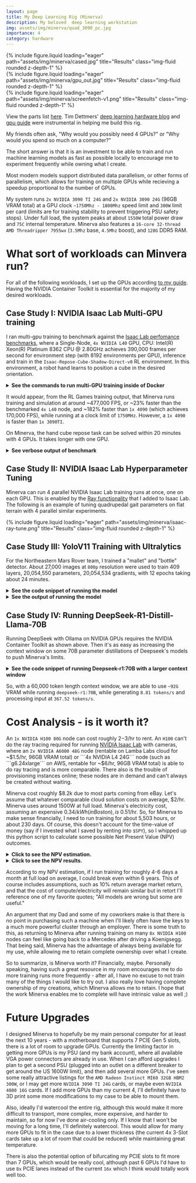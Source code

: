 ```yaml
---
layout: page
title: My Deep Learning Rig (Minerva)
description: My beloved  deep learning workstation
img: assets/img/minerva/quad_3090_pc.jpg
importance: 4
category: hardware
--- 
```


<div class="row">
    <div class="col-sm mt-3 mt-md-0">
        {% include figure.liquid loading="eager" path="assets/img/minerva/cased.jpg" title="Results" class="img-fluid rounded z-depth-1" %}
    </div>
    <div class="col-sm mt-3 mt-md-0">
        {% include figure.liquid loading="eager" path="assets/img/minerva/gpu_out.jpg" title="Results" class="img-fluid rounded z-depth-1" %}
    </div>
</div>

<div class="row">
    <div class="col-sm mt-3 mt-md-0">
        {% include figure.liquid loading="eager" path="assets/img/minerva/screenfetch-v1.png" title="Results" class="img-fluid rounded z-depth-1" %}
    </div>
</div>

View the parts list [here](https://docs.google.com/spreadsheets/d/1JUgSV6aVaqvW5jET3J5IoqAC02ErcvO4mrwiM4GXQ-0/edit?usp=sharing). Tim Dettmers' [deep learning hardware blog](https://timdettmers.com/2018/12/16/deep-learning-hardware-guide/) and [gpu guide](https://timdettmers.com/2023/01/30/which-gpu-for-deep-learning/) were instrumental in helping me build this rig.

My friends often ask, "Why would you possibly need 4 GPUs?" or "Why would you spend so much on a computer?"

The short answer is that it is an investment to be able to train and run machine learning models as fast as possible locally to encourage me to experiment frequently while owning what I create.

Most modern models support distributed data parallelism, or other forms of parallelism, which allows for training on multiple GPUs while recieving a speedup proportional to the number of GPUs.

My system runs ``2x NVIDIA 3090 TI 24G`` and ``2x NVIDIA 3090 24G`` (96GB VRAM total) at a GPU clock ```~1750Mhz - 1800Mhz``` speed limit and ```300W``` limit per card (limits are for training stability to prevent triggering PSU safety stops). 
Under full load, the system peaks at about ```1550W``` total power draw and ```75C``` internal temperature. Minerva also features a ```16-core 32-thread AMD Threadripper 7955wx``` (```3.5Mhz``` base, ```4.5Mhz``` boost), and ```128G```  DDR5 RAM.


# What sort of workloads can Minvera run?

For all of the following workloads, I set up the GPUs according [to my guide](https://github.com/garylvov/dev_env/blob/main/setup_scripts/nvidia/README.md). Having the NVIDIA Container Toolkit is 
essential for the majority of my desired workloads.

## Case Study I: NVIDIA Isaac Lab Multi-GPU training

I ran multi-gpu training to benchmark against the [Isaac Lab perfomance benchmarks](https://isaac-sim.github.io/IsaacLab/main/source/overview/reinforcement-learning/performance_benchmarks.html), where
a Single-Node, ```4x NVIDIA L40``` GPU, CPU: Intel(R) Xeon(R) Platinum 8362 CPU @ 2.80GHz achieves 390,000 frames per second for environment step (with 8192 environments per GPU), inference and train in the ```Isaac-Repose-Cube-Shadow-Direct-v0``` RL environment. 
In this environment, a robot hand learns to position a cube in the desired orientation.

<details class="highlight">
<summary class="code-dropdown-header" style="font-weight: 900 !important;"><b>See the commands to run multi-GPU training inside of Docker</b></summary>
<div class="language-python highlighter-rouge">
{% highlight bash %}
mkdir -p projects/ && cd projects && git clone https://github.com/isaac-sim/IsaacLab.git && cd IsaacLabs
echo \
"services:
  isaac-lab-base:
    shm_size: '2gb'" > docker/shm-config.yaml
./docker/container.py start --files shm-config.yaml
# [INFO] Using container profile: base
# [INFO] X11 Forwarding is configured as '0' in '.container.cfg'.
# 	To enable X11 forwarding, set 'X11_FORWARDING_ENABLED=1' in '.container.cfg'.
# [INFO] Building the docker image and starting the container 'isaac-lab-base' in the background...
#  ✔ isaac-lab-base            Built                                                                                                     0.0s 
#  ✔ Container isaac-lab-base  Started                                                                                                  11.7s 
python3 docker/container.py enter
# [INFO] Using container profile: base
# [INFO] X11 Forwarding is disabled from the settings in '.container.cfg'
# [INFO] X11 forwarding is disabled. No action taken.
# [INFO] Entering the existing 'isaac-lab-base' container in a bash session...

# Option A: Training (8192 environments per GPU)
OMP_NUM_THREADS=8 python -m torch.distributed.run --nnodes=1 --nproc_per_node=4 scripts/reinforcement_learning/rl_games/train.py --task=Isaac-Repose-Cube-Shadow-Direct-v0 --headless --distributed
# Example RL Games output collected
# fps step: 611460 fps step and policy inference: 588767 fps total: 472288 epoch: 174/5000 frames: 90701824
# fps step: 592850 fps step and policy inference: 571132 fps total: 464365 epoch: 175/5000 frames: 91226112
# fps step: 616768 fps step and policy inference: 594105 fps total: 479784 epoch: 176/5000 frames: 91750400
# fps step: 602694 fps step and policy inference: 581137 fps total: 477391 epoch: 177/5000 frames: 92274688

# Option B: Training Benchmark
python scripts/benchmarks/benchmark_rlgames.py --task=Isaac-Repose-Cube-Shadow-Direct-v0 --headless

{% endhighlight %}
</div>
</details>

It would appear, from the RL Games training output, that Minerva runs training and simulation at around ~477,000 FPS, or ~23% faster than the benchmarked ```4x L40``` node, and ~182% faster
than ```1x 4090``` (which achieves 170,000 FPS), while running at a clock limit of ```1750MHz```.  However, a ```1x 4090``` is faster than ```1x 3090TI```.

On Minerva, the hand cube repose task can be solved within 20 minutes with 4 GPUs. It takes longer with one GPU.

<details class="highlight">
<summary class="code-dropdown-header" style="font-weight: 900 !important;"><b>See verbose output of benchmark</b></summary>
<div class="language-python highlighter-rouge">
{% highlight bash %}
root@minerva:/workspace/isaaclab# python scripts/benchmarks/benchmark_rlgames.py --task=Isaac-Repose-Cube-Shadow-Direct-v0 --headless
[INFO][AppLauncher]: Loading experience file: /workspace/isaaclab/apps/isaaclab.python.headless.kit
Loading user config located at: '/isaac-sim/kit/data/Kit/Isaac-Sim/4.5/user.config.json'
[Info] [carb] Logging to file: /isaac-sim/kit/logs/Kit/Isaac-Sim/4.5/kit_20250224_025719.log
2025-02-24 02:57:19 [0ms] [Warning] [omni.kit.app.plugin] No crash reporter present, dumps uploading isn't available.
2025-02-24 02:57:20 [436ms] [Warning] [omni.usd_config.extension] Enable omni.materialx.libs extension to use MaterialX
Authorization required, but no authorization protocol specified
2025-02-24 02:57:20 [508ms] [Warning] [omni.platforminfo.plugin] failed to open the default display.  Can't verify X Server version.
Authorization required, but no authorization protocol specified
2025-02-24 02:57:20 [612ms] [Warning] [omni.datastore] OmniHub is inaccessible
2025-02-24 02:57:20 [760ms] [Warning] [omni.isaac.dynamic_control] omni.isaac.dynamic_control is deprecated as of Isaac Sim 4.5. No action is needed from end-users.
Authorization required, but no authorization protocol specified
Authorization required, but no authorization protocol specified

|---------------------------------------------------------------------------------------------|
| Driver Version: 560.35.03     | Graphics API: Vulkan
|=============================================================================================|
| GPU | Name                             | Active | LDA | GPU Memory | Vendor-ID | LUID       |
|     |                                  |        |     |            | Device-ID | UUID       |
|     |                                  |        |     |            | Bus-ID    |            |
|---------------------------------------------------------------------------------------------|
| 0   | NVIDIA GeForce RTX 3090 Ti       | Yes: 0 |     | 24810   MB | 10de      | 0          |
|     |                                  |        |     |            | 2203      | 2b26c591.. |
|     |                                  |        |     |            | 1         |            |
|---------------------------------------------------------------------------------------------|
| 1   | NVIDIA GeForce RTX 3090          | Yes: 1 |     | 24822   MB | 10de      | 0          |
|     |                                  |        |     |            | 2204      | 49e6f8d4.. |
|     |                                  |        |     |            | 21        |            |
|---------------------------------------------------------------------------------------------|
| 2   | NVIDIA GeForce RTX 3090          | Yes: 2 |     | 24822   MB | 10de      | 0          |
|     |                                  |        |     |            | 2204      | c9400bc1.. |
|     |                                  |        |     |            | c1        |            |
|---------------------------------------------------------------------------------------------|
| 3   | NVIDIA GeForce RTX 3090 Ti       | Yes: 3 |     | 24810   MB | 10de      | 0          |
|     |                                  |        |     |            | 2203      | 080243db.. |
|     |                                  |        |     |            | e1        |            |
|=============================================================================================|
| OS: 22.04.5 LTS (Jammy Jellyfish) ubuntu, Version: 22.04.5, Kernel: 6.8.0-52-generic
| Processor: AMD Ryzen Threadripper PRO 7955WX 16-Cores
| Cores: 16 | Logical Cores: 32
|---------------------------------------------------------------------------------------------|
| Total Memory (MB): 128295 | Free Memory: 101049
| Total Page/Swap (MB): 2047 | Free Page/Swap: 0
|---------------------------------------------------------------------------------------------|
2025-02-24 02:57:24 [4,832ms] [Warning] [gpu.foundation.plugin] IOMMU is enabled.
2025-02-24 02:57:24 [4,832ms] [Warning] [gpu.foundation.plugin] Detected IOMMU is enabled. Running CUDA peer-to-peer bandwidth and latency validation.
Unidirectional P2P=Enabled Bandwidth (P2P Writes) Matrix (GB/s)
   D\D     0      1      2      3 
     0 890.82  11.31  11.28  11.34 
     1  11.26 862.89  11.31  11.35 
     2  11.31  11.32 832.00  11.30 
     3  11.27  11.37  11.29 831.12 
P2P=Enabled Latency (P2P Writes) Matrix (us)
   GPU     0      1      2      3 
     0   1.68  10.72  11.05  10.55 
     1  12.86   1.66  10.75  14.99 
     2  16.30  16.39   1.66  19.46 
     3  13.61  14.69  17.88   1.67 

   CPU     0      1      2      3 
     0   1.71   5.17   5.04   4.91 
     1   5.06   1.56   4.97   4.42 
     2   4.96   4.61   1.48   4.52 
     3   4.95   4.56   4.56   1.42 
2025-02-24 02:57:25 [5,798ms] [Warning] [gpu.foundation.plugin] CUDA peer-to-peer observed bandwidth: 11.3 GB/s.
2025-02-24 02:57:25 [5,798ms] [Warning] [gpu.foundation.plugin] CUDA peer-to-peer observed latency: 19.5 us.
2025-02-24 02:57:25 [5,798ms] [Warning] [gpu.foundation.plugin] Please verify if observed bandwidth and latency are expected.
2025-02-24 02:57:26 [6,720ms] [INFO] [isaacsim.benchmark.services.base_isaac_benchmark] Generating formatted report = True
2025-02-24 02:57:26 [6,720ms] [INFO] [isaacsim.benchmark.services.base_isaac_benchmark] Using metrics backend = OmniPerfKPIFile
2025-02-24 02:57:26 [6,720ms] [INFO] [isaacsim.benchmark.services.base_isaac_benchmark] Local folder location = /tmp
2025-02-24 02:57:26 [6,720ms] [INFO] [isaacsim.benchmark.services.base_isaac_benchmark] Starting
2025-02-24 02:57:26 [6,720ms] [INFO] [isaacsim.benchmark.services.base_isaac_benchmark] Test mode = False
[INFO]: Parsing configuration from: isaaclab_tasks.direct.shadow_hand.shadow_hand_env_cfg:ShadowHandEnvCfg
[INFO]: Parsing configuration from: /workspace/isaaclab/source/isaaclab_tasks/isaaclab_tasks/direct/shadow_hand/agents/rl_games_ppo_cfg.yaml
[INFO] Logging experiment in directory: /workspace/isaaclab/logs/rl_games/shadow_hand
2025-02-24 02:57:26 [6,924ms] [Warning] [isaaclab.envs.direct_rl_env] Seed not set for the environment. The environment creation may not be deterministic.
[INFO]: Base environment:
	Environment device    : cuda:0
	Environment seed      : None
	Physics step-size     : 0.008333333333333333
	Rendering step-size   : 0.016666666666666666
	Environment step-size : 0.016666666666666666
[INFO]: Time taken for scene creation : 2.152462 seconds
[INFO]: Scene manager:  <class InteractiveScene>
	Number of environments: 8192
	Environment spacing   : 0.75
	Source prim name      : /World/envs/env_0
	Global prim paths     : []
	Replicate physics     : True
[INFO]: Starting the simulation. This may take a few seconds. Please wait...
2025-02-24 02:57:31 [11,745ms] [Warning] [isaaclab.assets.articulation.articulation] ImplicitActuatorCfg fingers has set both effort_limit_sim and effort_limit.Only effort_limit_sim will be used for ImplicitActuators.
2025-02-24 02:57:31 [11,745ms] [Warning] [isaaclab.assets.articulation.articulation] ImplicitActuatorCfg fingers has set both velocity_limit_sim and velocity_limit.Only velocity_limit_sim will be used for ImplicitActuators.
[INFO]: Time taken for simulation start : 6.141075 seconds
[INFO]: Completed setting up the environment...
self.seed = 42
Setting seed: 42
2025-02-24 02:57:34 [15,364ms] [INFO] [isaacsim.benchmark.services.base_isaac_benchmark] Starting phase: sim_runtime
Started to train
Exact experiment name requested from command line: 2025-02-24_02-57-26
seq_length: 4
current training device: cuda:0
/workspace/isaaclab/_isaac_sim/kit/python/lib/python3.10/site-packages/rl_games/common/a2c_common.py:254: FutureWarning: `torch.cuda.amp.GradScaler(args...)` is deprecated. Please use `torch.amp.GradScaler('cuda', args...)` instead.
  self.scaler = torch.cuda.amp.GradScaler(enabled=self.mixed_precision)
build mlp: 157
RunningMeanStd:  (1,)
RunningMeanStd:  (157,)
/workspace/isaaclab/_isaac_sim/kit/python/lib/python3.10/site-packages/rl_games/algos_torch/a2c_continuous.py:106: FutureWarning: `torch.cuda.amp.autocast(args...)` is deprecated. Please use `torch.amp.autocast('cuda', args...)` instead.
  with torch.cuda.amp.autocast(enabled=self.mixed_precision):
fps step: 58550 fps step and policy inference: 56747 fps total: 52351 epoch: 1/10 frames: 0
fps step: 184865 fps step and policy inference: 178640 fps total: 152956 epoch: 2/10 frames: 131072
fps step: 187879 fps step and policy inference: 181181 fps total: 154814 epoch: 3/10 frames: 262144
fps step: 190668 fps step and policy inference: 183906 fps total: 156801 epoch: 4/10 frames: 393216
fps step: 194337 fps step and policy inference: 187281 fps total: 159257 epoch: 5/10 frames: 524288
fps step: 197345 fps step and policy inference: 190092 fps total: 161290 epoch: 6/10 frames: 655360
fps step: 199005 fps step and policy inference: 191577 fps total: 162346 epoch: 7/10 frames: 786432
fps step: 197395 fps step and policy inference: 190023 fps total: 161233 epoch: 8/10 frames: 917504
fps step: 188600 fps step and policy inference: 181344 fps total: 154939 epoch: 9/10 frames: 1048576
fps step: 190855 fps step and policy inference: 183552 fps total: 156531 epoch: 10/10 frames: 1179648
=> saving checkpoint '/workspace/isaaclab/logs/rl_games/shadow_hand/2025-02-24_02-57-26/nn/last_shadow_hand_ep_10_rew__-19.991896_.pth'
MAX EPOCHS NUM!
2025-02-24 02:57:48 [29,315ms] [Warning] [isaacsim.benchmark.services.recorders] Detected multiple GPU types: ['NVIDIA GeForce RTX 3090 Ti', 'NVIDIA GeForce RTX 3090 Ti', 'NVIDIA GeForce RTX 3090', 'NVIDIA GeForce RTX 3090'].
2025-02-24 02:57:48 [29,315ms] [Warning] [isaacsim.benchmark.services.recorders] Only recording GPU 0 type: NVIDIA GeForce RTX 3090 Ti
/isaac-sim/exts/isaacsim.benchmark.services/isaacsim/benchmark/services/datarecorders/frametime.py:98: DeprecationWarning: The 'warn' method is deprecated, use 'warning' instead
  logger.warn(f"Unable to calculate frametime stats: {e}")
2025-02-24 02:57:48 [29,375ms] [WARNING] [isaacsim.benchmark.services.datarecorders.frametime] Unable to calculate frametime stats: mean requires at least one data point
2025-02-24 02:57:48 [29,376ms] [WARNING] [isaacsim.benchmark.services.datarecorders.frametime] Unable to calculate frametime stats: mean requires at least one data point
2025-02-24 02:57:48 [29,382ms] [INFO] [isaacsim.benchmark.services.base_isaac_benchmark] Created new phase 'startup' and stored SingleMeasurement(name='App Launch Time', value=5973.722584, unit='ms', type='single')
2025-02-24 02:57:48 [29,382ms] [INFO] [isaacsim.benchmark.services.base_isaac_benchmark] Stored SingleMeasurement(name='Python Imports Time', value=179.755971, unit='ms', type='single') for phase 'startup'
2025-02-24 02:57:48 [29,382ms] [INFO] [isaacsim.benchmark.services.base_isaac_benchmark] Stored SingleMeasurement(name='Task Creation and Start Time', value=8385.666631, unit='ms', type='single') for phase 'startup'
2025-02-24 02:57:48 [29,382ms] [INFO] [isaacsim.benchmark.services.base_isaac_benchmark] Stored SingleMeasurement(name='Scene Creation Time', value=2152.4621120006486, unit='ms', type='single') for phase 'startup'
2025-02-24 02:57:48 [29,382ms] [INFO] [isaacsim.benchmark.services.base_isaac_benchmark] Stored SingleMeasurement(name='Simulation Start Time', value=6141.0754440003075, unit='ms', type='single') for phase 'startup'
2025-02-24 02:57:48 [29,382ms] [INFO] [isaacsim.benchmark.services.base_isaac_benchmark] Stored SingleMeasurement(name='Total Start Time (Launch to Train)', value=15321.311632, unit='ms', type='single') for phase 'startup'
2025-02-24 02:57:48 [29,382ms] [INFO] [isaacsim.benchmark.services.base_isaac_benchmark] Created new phase 'runtime' and stored DictMeasurement(name='Step Frametimes', value={'Environment only step time': [2.238626480102539, 0.7090144157409668, 0.6976408958435059, 0.6874349117279053, 0.6744587421417236, 0.6641781330108643, 0.6586358547210693, 0.6640071868896484, 0.694974422454834], 'Environment + Inference step time': [2.3097691535949707, 0.7337219715118408, 0.7234294414520264, 0.7127134799957275, 0.6998662948608398, 0.6895182132720947, 0.6841747760772705, 0.6897702217102051, 0.7227792739868164], 'Environment + Inference + Policy update time': [0.19395899772644043, 0.12320470809936523, 0.12321305274963379, 0.12320137023925781, 0.12315535545349121, 0.12313103675842285, 0.12318849563598633, 0.12316560745239258, 0.12317991256713867], 'Environment only FPS': [58550.1875, 184865.078125, 187878.890625, 190668.234375, 194336.578125, 197344.640625, 199005.265625, 197395.453125, 188599.75], 'Environment + Inference FPS': [56746.796875, 178639.875, 181181.453125, 183905.59375, 187281.484375, 190092.15625, 191576.78125, 190022.703125, 181344.4375], 'Environment + Inference + Policy update FPS': [52350.7265625, 152955.90625, 154813.828125, 156800.65625, 159257.0, 161289.75, 162345.75, 161232.84375, 154938.875]}, type='dict')
2025-02-24 02:57:48 [29,382ms] [INFO] [isaacsim.benchmark.services.base_isaac_benchmark] Stored SingleMeasurement(name='Min Environment only step time', value=0.6586358547210693, unit='ms', type='single') for phase 'runtime'
2025-02-24 02:57:48 [29,382ms] [INFO] [isaacsim.benchmark.services.base_isaac_benchmark] Stored SingleMeasurement(name='Max Environment only step time', value=2.238626480102539, unit='ms', type='single') for phase 'runtime'
2025-02-24 02:57:48 [29,382ms] [INFO] [isaacsim.benchmark.services.base_isaac_benchmark] Stored SingleMeasurement(name='Mean Environment only step time', value=0.8543301158481174, unit='ms', type='single') for phase 'runtime'
2025-02-24 02:57:48 [29,382ms] [INFO] [isaacsim.benchmark.services.base_isaac_benchmark] Stored SingleMeasurement(name='Min Environment + Inference step time', value=0.6841747760772705, unit='ms', type='single') for phase 'runtime'
2025-02-24 02:57:48 [29,382ms] [INFO] [isaacsim.benchmark.services.base_isaac_benchmark] Stored SingleMeasurement(name='Max Environment + Inference step time', value=2.3097691535949707, unit='ms', type='single') for phase 'runtime'
2025-02-24 02:57:48 [29,382ms] [INFO] [isaacsim.benchmark.services.base_isaac_benchmark] Stored SingleMeasurement(name='Mean Environment + Inference step time', value=0.8850825362735324, unit='ms', type='single') for phase 'runtime'
2025-02-24 02:57:48 [29,382ms] [INFO] [isaacsim.benchmark.services.base_isaac_benchmark] Stored SingleMeasurement(name='Min Environment + Inference + Policy update time', value=0.12313103675842285, unit='ms', type='single') for phase 'runtime'
2025-02-24 02:57:48 [29,382ms] [INFO] [isaacsim.benchmark.services.base_isaac_benchmark] Stored SingleMeasurement(name='Max Environment + Inference + Policy update time', value=0.19395899772644043, unit='ms', type='single') for phase 'runtime'
2025-02-24 02:57:48 [29,382ms] [INFO] [isaacsim.benchmark.services.base_isaac_benchmark] Stored SingleMeasurement(name='Mean Environment + Inference + Policy update time', value=0.13104428185356987, unit='ms', type='single') for phase 'runtime'
2025-02-24 02:57:48 [29,382ms] [INFO] [isaacsim.benchmark.services.base_isaac_benchmark] Stored SingleMeasurement(name='Min Environment only FPS', value=58550.1875, unit='ms', type='single') for phase 'runtime'
2025-02-24 02:57:48 [29,382ms] [INFO] [isaacsim.benchmark.services.base_isaac_benchmark] Stored SingleMeasurement(name='Max Environment only FPS', value=199005.265625, unit='ms', type='single') for phase 'runtime'
2025-02-24 02:57:48 [29,382ms] [INFO] [isaacsim.benchmark.services.base_isaac_benchmark] Stored SingleMeasurement(name='Mean Environment only FPS', value=177627.11979166666, unit='ms', type='single') for phase 'runtime'
2025-02-24 02:57:48 [29,382ms] [INFO] [isaacsim.benchmark.services.base_isaac_benchmark] Stored SingleMeasurement(name='Min Environment + Inference FPS', value=56746.796875, unit='ms', type='single') for phase 'runtime'
2025-02-24 02:57:48 [29,382ms] [INFO] [isaacsim.benchmark.services.base_isaac_benchmark] Stored SingleMeasurement(name='Max Environment + Inference FPS', value=191576.78125, unit='ms', type='single') for phase 'runtime'
2025-02-24 02:57:48 [29,382ms] [INFO] [isaacsim.benchmark.services.base_isaac_benchmark] Stored SingleMeasurement(name='Mean Environment + Inference FPS', value=171199.03125, unit='ms', type='single') for phase 'runtime'
2025-02-24 02:57:48 [29,382ms] [INFO] [isaacsim.benchmark.services.base_isaac_benchmark] Stored SingleMeasurement(name='Min Environment + Inference + Policy update FPS', value=52350.7265625, unit='ms', type='single') for phase 'runtime'
2025-02-24 02:57:48 [29,382ms] [INFO] [isaacsim.benchmark.services.base_isaac_benchmark] Stored SingleMeasurement(name='Max Environment + Inference + Policy update FPS', value=162345.75, unit='ms', type='single') for phase 'runtime'
2025-02-24 02:57:48 [29,382ms] [INFO] [isaacsim.benchmark.services.base_isaac_benchmark] Stored SingleMeasurement(name='Mean Environment + Inference + Policy update FPS', value=146220.59288194444, unit='ms', type='single') for phase 'runtime'
2025-02-24 02:57:48 [29,382ms] [INFO] [isaacsim.benchmark.services.base_isaac_benchmark] Created new phase 'train' and stored ListMeasurement(name='Rewards', length=8)
2025-02-24 02:57:48 [29,383ms] [INFO] [isaacsim.benchmark.services.base_isaac_benchmark] Stored SingleMeasurement(name='Max Rewards', value=-6.726855278015137, unit='float', type='single') for phase 'train'
2025-02-24 02:57:48 [29,383ms] [INFO] [isaacsim.benchmark.services.base_isaac_benchmark] Stored ListMeasurement(name='Episode Lengths', length=8) for phase 'train'
2025-02-24 02:57:48 [29,383ms] [INFO] [isaacsim.benchmark.services.base_isaac_benchmark] Stored SingleMeasurement(name='Max Episode Lengths', value=104.1601333618164, unit='float', type='single') for phase 'train'
2025-02-24 02:57:48 [29,383ms] [INFO] [isaacsim.benchmark.services.base_isaac_benchmark] Stopping
2025-02-24 02:57:48 [29,383ms] [INFO] [isaacsim.benchmark.services.base_isaac_benchmark] Writing metrics data.
2025-02-24 02:57:48 [29,383ms] [INFO] [isaacsim.benchmark.services.base_isaac_benchmark] Metrics type = OmniPerfKPIFile
2025-02-24 02:57:48 [29,383ms] [INFO] [isaacsim.benchmark.services.metrics.backend] 
sim_runtime Metrics:
workflow_name: benchmark_rlgames_train
task: Isaac-Repose-Cube-Shadow-Direct-v0
max_iterations: 10
phase: sim_runtime
System Memory RSS: 6.484 GB
System Memory VMS: 96.113 GB
System Memory USS: 6.466 GB
GPU Memory Tracked: 0.0 GB
GPU Memory Dedicated: 0 GB
System CPU iowait: 0.0 %
System CPU system: 2.0 %
System CPU user: 9.0 %
System CPU idle: 89.0 %
num_cpus: 32 
gpu_device_name: NVIDIA GeForce RTX 3090 Ti 
Mean App_Update Frametime: 0 ms
Stdev App_Update Frametime: 0 ms
Min App_Update Frametime: 0 ms
Max App_Update Frametime: 0 ms
Mean Physics Frametime: 18.81 ms
Stdev Physics Frametime: 0.78 ms
Min Physics Frametime: 17.52 ms
Max Physics Frametime: 20.44 ms
Mean GPU Frametime: 0 ms
Stdev GPU Frametime: 0 ms
Min GPU Frametime: 0 ms
Max GPU Frametime: 0 ms
Real Time Factor: 0.0 
Runtime: 10932.26 ms
2025-02-24 02:57:48 [29,383ms] [INFO] [isaacsim.benchmark.services.metrics.backend] 
startup Metrics:
workflow_name: benchmark_rlgames_train
task: Isaac-Repose-Cube-Shadow-Direct-v0
max_iterations: 10
phase: startup
App Launch Time: 5973.722584 ms
Python Imports Time: 179.755971 ms
Task Creation and Start Time: 8385.666631 ms
Scene Creation Time: 2152.4621120006486 ms
Simulation Start Time: 6141.0754440003075 ms
Total Start Time (Launch to Train): 15321.311632 ms
2025-02-24 02:57:48 [29,383ms] [INFO] [isaacsim.benchmark.services.metrics.backend] 
runtime Metrics:
workflow_name: benchmark_rlgames_train
task: Isaac-Repose-Cube-Shadow-Direct-v0
max_iterations: 10
phase: runtime
Min Environment only step time: 0.6586358547210693 ms
Max Environment only step time: 2.238626480102539 ms
Mean Environment only step time: 0.8543301158481174 ms
Min Environment + Inference step time: 0.6841747760772705 ms
Max Environment + Inference step time: 2.3097691535949707 ms
Mean Environment + Inference step time: 0.8850825362735324 ms
Min Environment + Inference + Policy update time: 0.12313103675842285 ms
Max Environment + Inference + Policy update time: 0.19395899772644043 ms
Mean Environment + Inference + Policy update time: 0.13104428185356987 ms
Min Environment only FPS: 58550.1875 ms
Max Environment only FPS: 199005.265625 ms
Mean Environment only FPS: 177627.11979166666 ms
Min Environment + Inference FPS: 56746.796875 ms
Max Environment + Inference FPS: 191576.78125 ms
Mean Environment + Inference FPS: 171199.03125 ms
Min Environment + Inference + Policy update FPS: 52350.7265625 ms
Max Environment + Inference + Policy update FPS: 162345.75 ms
Mean Environment + Inference + Policy update FPS: 146220.59288194444 ms
2025-02-24 02:57:48 [29,383ms] [INFO] [isaacsim.benchmark.services.metrics.backend] 
train Metrics:
workflow_name: benchmark_rlgames_train
task: Isaac-Repose-Cube-Shadow-Direct-v0
max_iterations: 10
phase: train
Max Rewards: -6.726855278015137 float
Max Episode Lengths: 104.1601333618164 float
2025-02-24 02:57:48 [29,383ms] [INFO] [isaacsim.benchmark.services.metrics.backend] Writing metrics to /tmp/kpis_benchmark_rlgames_train.json
|----------------------------------------------------|
|                   Summary Report                   |
|----------------------------------------------------|
| workflow_name: benchmark_rlgames_train             |
| task: Isaac-Repose-Cube-Shadow-Direct-v0           |
| max_iterations: 10                                 |
| num_cpus: 32                                       |
| gpu_device_name: NVIDIA GeForce RTX 3090 Ti        |
|----------------------------------------------------|
| Phase: sim_runtime                                 |
| System Memory RSS: 6.484 GB                        |
| System Memory VMS: 96.113 GB                       |
| System Memory USS: 6.466 GB                        |
| GPU Memory Tracked: 0.0 GB                         |
| Real Time Factor: 0.0                              |
| Runtime: 10932.26 ms                               |
| Frametimes (ms):    mean |  stdev |   min |   max  |
| App_Update          0.00 |   0.00 |  0.00 |  0.00  |
| Physics            18.81 |   0.78 | 17.52 | 20.44  |
| GPU                 0.00 |   0.00 |  0.00 |  0.00  |
|----------------------------------------------------|
| Phase: startup                                     |
| App Launch Time: 5973.722584 ms                    |
| Python Imports Time: 179.755971 ms                 |
| Task Creation and Start Time: 8385.666631 ms       |
| Scene Creation Time: 2152.4621120006486 ms         |
| Simulation Start Time: 6141.0754440003075 ms       |
| Total Start Time (Launch to Train): 15321.311632 ms |
|----------------------------------------------------|
| Phase: runtime                                     |
| Min Environment only step time: 0.6586358547210693 ms |
| Max Environment only step time: 2.238626480102539 ms |
| Mean Environment only step time: 0.8543301158481174 ms |
| Min Environment + Inference step time: 0.6841747760772705 ms |
| Max Environment + Inference step time: 2.3097691535949707 ms |
| Mean Environment + Inference step time: 0.8850825362735324 ms |
| Min Environment + Inference + Policy update time: 0.12313103675842285 ms |
| Max Environment + Inference + Policy update time: 0.19395899772644043 ms |
| Mean Environment + Inference + Policy update time: 0.13104428185356987 ms |
| Min Environment only FPS: 58550.1875 ms            |
| Max Environment only FPS: 199005.265625 ms         |
| Mean Environment only FPS: 177627.11979166666 ms   |
| Min Environment + Inference FPS: 56746.796875 ms   |
| Max Environment + Inference FPS: 191576.78125 ms   |
| Mean Environment + Inference FPS: 171199.03125 ms  |
| Min Environment + Inference + Policy update FPS: 52350.7265625 ms |
| Max Environment + Inference + Policy update FPS: 162345.75 ms |
| Mean Environment + Inference + Policy update FPS: 146220.59288194444 ms |
|----------------------------------------------------|
| Phase: train                                       |
| Max Rewards: -6.726855278015137 float              |
| Max Episode Lengths: 104.1601333618164 float       |
|----------------------------------------------------|
root@minerva:/workspace/isaaclab# 
{% endhighlight %}

<div class="highlight">
</div>
</div>
</details>






## Case Study II: NVIDIA Isaac Lab Hyperparameter Tuning

Minerva can run 4 parallel NVIDIA Isaac Lab training runs at once, one on each GPU. This is enabled by the [Ray functionality](https://isaac-sim.github.io/IsaacLab/main/source/features/ray.html) that I added to Isaac Lab.
The following is an example of tuning quadrupedal gait parameters on flat terrain with 4 parallel similar experiments.

<div class="row">
    <div class="col-sm mt-3 mt-md-0">
        {% include figure.liquid loading="eager" path="assets/img/minerva/isaac-ray-tune.png" title="Results" class="img-fluid rounded z-depth-1" %}
    </div>
</div>


## Case Study III: YoloV11 Training with Ultralytics

For the Northeastern Mars Rover team, I trained a "mallet" and "bottle" detector. About 27,000 images at ```800p``` resolution were used to train 409 layers, 20,054,550 parameters, 20,054,534 gradients, with 12 epochs taking about 24 minutes.

<details class="highlight">
<summary class="code-dropdown-header" style="font-weight: 900 !important;"><b>See the code snippet of running the model</b></summary>
<div class="language-python highlighter-rouge">
{% highlight python %}
from ultralytics import YOLO
from pathlib import Path

model = YOLO("yolo11m.pt") 
data_yaml = str(Path(__file__).parent / "dataset/data.yaml")  

model.train(data=data_yaml, 
            epochs=100, 
            imgsz=800, 
            batch=100,
            cache="disk",
            freeze=0, 
            copy_paste=.8,
            hsv_v=.3,
            erasing=.9,
            crop_fraction=.8,
            translate=.9,
            mixup=.4,
            perspective=0.00005,
            patience=20, 
            plots = True, 
            save=True, 
	        workers = 8, 
	        device="0,1,2,3",)

{% endhighlight %}
</div>
</details>

<details class="highlight">
<summary class="code-dropdown-header" style="font-weight: 900 !important;"><b>See the output of running the model</b></summary>
<div class="language-python highlighter-rouge">
{% highlight bash %}
python3 train.py # In conda environment
New https://pypi.org/project/ultralytics/8.3.78 available 😃 Update with 'pip install -U ultralytics'
Ultralytics 8.3.75 🚀 Python-3.11.11 torch-2.2.2+cu121 CUDA:0 (NVIDIA GeForce RTX 3090 Ti, 24142MiB)
                                                       CUDA:1 (NVIDIA GeForce RTX 3090 Ti, 24139MiB)
                                                       CUDA:2 (NVIDIA GeForce RTX 3090, 24154MiB)
                                                       CUDA:3 (NVIDIA GeForce RTX 3090, 24154MiB)
engine/trainer: task=detect, mode=train, model=yolo11m.pt, data=/home/garylvov/projects/urc_mallet_model_2025/dataset/data.yaml, epochs=100, time=None, patience=20, batch=100, imgsz=800, save=True, save_period=-1, cache=disk, device=0,1,2,3, workers=8, project=None, name=train37, exist_ok=False, pretrained=True, optimizer=auto, verbose=True, seed=0, deterministic=True, single_cls=False, rect=False, cos_lr=False, close_mosaic=10, resume=False, amp=True, fraction=1.0, profile=False, freeze=0, multi_scale=False, overlap_mask=True, mask_ratio=4, dropout=0.0, val=True, split=val, save_json=False, save_hybrid=False, conf=None, iou=0.7, max_det=300, half=False, dnn=False, plots=True, source=None, vid_stride=1, stream_buffer=False, visualize=False, augment=False, agnostic_nms=False, classes=None, retina_masks=False, embed=None, show=False, save_frames=False, save_txt=False, save_conf=False, save_crop=False, show_labels=True, show_conf=True, show_boxes=True, line_width=None, format=torchscript, keras=False, optimize=False, int8=False, dynamic=False, simplify=True, opset=None, workspace=None, nms=False, lr0=0.01, lrf=0.01, momentum=0.937, weight_decay=0.0005, warmup_epochs=3.0, warmup_momentum=0.8, warmup_bias_lr=0.1, box=7.5, cls=0.5, dfl=1.5, pose=12.0, kobj=1.0, nbs=64, hsv_h=0.015, hsv_s=0.7, hsv_v=0.3, degrees=0.0, translate=0.9, scale=0.5, shear=0.0, perspective=5e-05, flipud=0.0, fliplr=0.5, bgr=0.0, mosaic=1.0, mixup=0.4, copy_paste=0.8, copy_paste_mode=flip, auto_augment=randaugment, erasing=0.9, crop_fraction=0.8, cfg=None, tracker=botsort.yaml, save_dir=runs/detect/train37
Overriding model.yaml nc=80 with nc=2

                   from  n    params  module                                       arguments                     
  0                  -1  1      1856  ultralytics.nn.modules.conv.Conv             [3, 64, 3, 2]                 
  1                  -1  1     73984  ultralytics.nn.modules.conv.Conv             [64, 128, 3, 2]               
  2                  -1  1    111872  ultralytics.nn.modules.block.C3k2            [128, 256, 1, True, 0.25]     
  3                  -1  1    590336  ultralytics.nn.modules.conv.Conv             [256, 256, 3, 2]              
  4                  -1  1    444928  ultralytics.nn.modules.block.C3k2            [256, 512, 1, True, 0.25]     
  5                  -1  1   2360320  ultralytics.nn.modules.conv.Conv             [512, 512, 3, 2]              
  6                  -1  1   1380352  ultralytics.nn.modules.block.C3k2            [512, 512, 1, True]           
  7                  -1  1   2360320  ultralytics.nn.modules.conv.Conv             [512, 512, 3, 2]              
  8                  -1  1   1380352  ultralytics.nn.modules.block.C3k2            [512, 512, 1, True]           
  9                  -1  1    656896  ultralytics.nn.modules.block.SPPF            [512, 512, 5]                 
 10                  -1  1    990976  ultralytics.nn.modules.block.C2PSA           [512, 512, 1]                 
 11                  -1  1         0  torch.nn.modules.upsampling.Upsample         [None, 2, 'nearest']          
 12             [-1, 6]  1         0  ultralytics.nn.modules.conv.Concat           [1]                           
 13                  -1  1   1642496  ultralytics.nn.modules.block.C3k2            [1024, 512, 1, True]          
 14                  -1  1         0  torch.nn.modules.upsampling.Upsample         [None, 2, 'nearest']          
 15             [-1, 4]  1         0  ultralytics.nn.modules.conv.Concat           [1]                           
 16                  -1  1    542720  ultralytics.nn.modules.block.C3k2            [1024, 256, 1, True]          
 17                  -1  1    590336  ultralytics.nn.modules.conv.Conv             [256, 256, 3, 2]              
 18            [-1, 13]  1         0  ultralytics.nn.modules.conv.Concat           [1]                           
 19                  -1  1   1511424  ultralytics.nn.modules.block.C3k2            [768, 512, 1, True]           
 20                  -1  1   2360320  ultralytics.nn.modules.conv.Conv             [512, 512, 3, 2]              
 21            [-1, 10]  1         0  ultralytics.nn.modules.conv.Concat           [1]                           
 22                  -1  1   1642496  ultralytics.nn.modules.block.C3k2            [1024, 512, 1, True]          
 23        [16, 19, 22]  1   1412566  ultralytics.nn.modules.head.Detect           [2, [256, 512, 512]]          
YOLO11m summary: 409 layers, 20,054,550 parameters, 20,054,534 gradients, 68.2 GFLOPs

Transferred 643/649 items from pretrained weights
DDP: debug command /home/garylvov/.conda/envs/rover/bin/python3 -m torch.distributed.run --nproc_per_node 4 --master_port 52275 /home/garylvov/.config/Ultralytics/DDP/_temp_ugpib82l137958647273360.py
Ultralytics 8.3.75 🚀 Python-3.11.11 torch-2.2.2+cu121 CUDA:0 (NVIDIA GeForce RTX 3090 Ti, 24142MiB)
                                                       CUDA:1 (NVIDIA GeForce RTX 3090 Ti, 24139MiB)
                                                       CUDA:2 (NVIDIA GeForce RTX 3090, 24154MiB)
                                                       CUDA:3 (NVIDIA GeForce RTX 3090, 24154MiB)
Overriding model.yaml nc=80 with nc=2
Transferred 643/649 items from pretrained weights
Freezing layer 'model.23.dfl.conv.weight'
AMP: running Automatic Mixed Precision (AMP) checks...
AMP: checks passed ✅
train: Scanning /home/garylvov/projects/urc_mallet_model_2025/dataset/train/labels.cache... 27339 images, 6966 backgrounds, 0 corrupt: 100%|██████████| 27339/27339 [00:
train: WARNING ⚠️ /home/garylvov/projects/urc_mallet_model_2025/dataset/train/images/000000278737.jpg: 1 duplicate labels removed
train: WARNING ⚠️ /home/garylvov/projects/urc_mallet_model_2025/dataset/train/images/000000301977.jpg: 1 duplicate labels removed
train: Caching images (41.2GB Disk): 100%|██████████| 27339/27339 [00:00<00:00, 112448.68it/s]
val: Scanning /home/garylvov/projects/urc_mallet_model_2025/dataset/valid/labels.cache... 575 images, 6 backgrounds, 0 corrupt: 100%|██████████| 575/575 [00:00<?, ?it/s
val: Caching images (0.7GB Disk): 100%|██████████| 575/575 [00:00<00:00, 86981.09it/s]
Plotting labels to runs/detect/train37/labels.jpg... 
optimizer: 'optimizer=auto' found, ignoring 'lr0=0.01' and 'momentum=0.937' and determining best 'optimizer', 'lr0' and 'momentum' automatically... 
optimizer: SGD(lr=0.01, momentum=0.9) with parameter groups 106 weight(decay=0.0), 113 weight(decay=0.00078125), 112 bias(decay=0.0)
Image sizes 800 train, 800 val
Using 32 dataloader workers
Logging results to runs/detect/train37
Starting training for 100 epochs...

      Epoch    GPU_mem   box_loss   cls_loss   dfl_loss  Instances       Size
      1/100      22.3G       1.51      1.979      1.248          5        800: 100%|██████████| 274/274 [01:59<00:00,  2.30it/s]
                 Class     Images  Instances      Box(P          R      mAP50  mAP50-95): 100%|██████████| 12/12 [00:02<00:00,  4.08it/s]
                   all        575       1042      0.796      0.735      0.789      0.498

      Epoch    GPU_mem   box_loss   cls_loss   dfl_loss  Instances       Size
      2/100      22.4G      1.578      1.431      1.251         13        800: 100%|██████████| 274/274 [01:59<00:00,  2.30it/s]
                 Class     Images  Instances      Box(P          R      mAP50  mAP50-95): 100%|██████████| 12/12 [00:02<00:00,  4.31it/s]
                   all        575       1042      0.742      0.669       0.72      0.409

      Epoch    GPU_mem   box_loss   cls_loss   dfl_loss  Instances       Size
      3/100      22.4G      1.813        1.8      1.395         15        800: 100%|██████████| 274/274 [01:58<00:00,  2.31it/s]
                 Class     Images  Instances      Box(P          R      mAP50  mAP50-95): 100%|██████████| 12/12 [00:02<00:00,  4.30it/s]
                   all        575       1042      0.457      0.406      0.408      0.198

      Epoch    GPU_mem   box_loss   cls_loss   dfl_loss  Instances       Size
      4/100      22.4G      1.959      2.035      1.536          9        800: 100%|██████████| 274/274 [01:59<00:00,  2.29it/s]
                 Class     Images  Instances      Box(P          R      mAP50  mAP50-95): 100%|██████████| 12/12 [00:02<00:00,  4.30it/s]
                   all        575       1042      0.714      0.517      0.554      0.321

      Epoch    GPU_mem   box_loss   cls_loss   dfl_loss  Instances       Size
      5/100      22.5G      1.852      1.842      1.483         11        800: 100%|██████████| 274/274 [02:03<00:00,  2.21it/s]
                 Class     Images  Instances      Box(P          R      mAP50  mAP50-95): 100%|██████████| 12/12 [00:02<00:00,  4.28it/s]
                   all        575       1042      0.725      0.584      0.628      0.336

      Epoch    GPU_mem   box_loss   cls_loss   dfl_loss  Instances       Size
      6/100      22.4G       1.78      1.717      1.441         21        800: 100%|██████████| 274/274 [02:01<00:00,  2.25it/s]
                 Class     Images  Instances      Box(P          R      mAP50  mAP50-95): 100%|██████████| 12/12 [00:02<00:00,  4.24it/s]
                   all        575       1042      0.737      0.621      0.647      0.386

      Epoch    GPU_mem   box_loss   cls_loss   dfl_loss  Instances       Size
      7/100      24.1G      1.732       1.63      1.409         17        800: 100%|██████████| 274/274 [02:04<00:00,  2.20it/s]
                 Class     Images  Instances      Box(P          R      mAP50  mAP50-95): 100%|██████████| 12/12 [00:02<00:00,  4.28it/s]
                   all        575       1042      0.814      0.685       0.72      0.431

      Epoch    GPU_mem   box_loss   cls_loss   dfl_loss  Instances       Size
      8/100      22.4G      1.693       1.61      1.391         49        800: 100%|██████████| 274/274 [02:03<00:00,  2.22it/s]
                 Class     Images  Instances      Box(P          R      mAP50  mAP50-95): 100%|██████████| 12/12 [00:02<00:00,  4.31it/s]
                   all        575       1042      0.835       0.68       0.73      0.457

      Epoch    GPU_mem   box_loss   cls_loss   dfl_loss  Instances       Size
      9/100      22.4G      1.661      1.505      1.365         13        800: 100%|██████████| 274/274 [02:03<00:00,  2.22it/s]
                 Class     Images  Instances      Box(P          R      mAP50  mAP50-95): 100%|██████████| 12/12 [00:02<00:00,  4.34it/s]
                   all        575       1042      0.808      0.722      0.747      0.459

      Epoch    GPU_mem   box_loss   cls_loss   dfl_loss  Instances       Size
     10/100      22.4G      1.636      1.535      1.359         12        800: 100%|██████████| 274/274 [02:01<00:00,  2.26it/s]
                 Class     Images  Instances      Box(P          R      mAP50  mAP50-95): 100%|██████████| 12/12 [00:02<00:00,  4.33it/s]
                   all        575       1042      0.805       0.72      0.743      0.484

      Epoch    GPU_mem   box_loss   cls_loss   dfl_loss  Instances       Size
     11/100      23.3G      1.615      1.454      1.329         11        800: 100%|██████████| 274/274 [02:03<00:00,  2.23it/s]
                 Class     Images  Instances      Box(P          R      mAP50  mAP50-95): 100%|██████████| 12/12 [00:02<00:00,  4.30it/s]
                   all        575       1042       0.85      0.721      0.764       0.49

      Epoch    GPU_mem   box_loss   cls_loss   dfl_loss  Instances       Size
     12/100      22.4G      1.587      1.436      1.334         16        800: 100%|██████████| 274/274 [02:05<00:00,  2.19it/s]
                 Class     Images  Instances      Box(P          R      mAP50  mAP50-95): 100%|██████████| 12/12 [00:02<00:00,  4.29it/s]
                   all        575       1042       0.83      0.728      0.781      0.491


{% endhighlight %}
</div>
</details>

## Case Study IV: Running DeepSeek-R1-Distill-Llama-70B

Running DeepSeek with Ollama on NVIDIA GPUs requires the NVIDIA Container Toolkit as shown above. Then it's as easy as increasing the context window
on some 70B parameter distillations of Deepseek's models to push Minerva's limits.

<details class="highlight">
<summary class="code-dropdown-header" style="font-weight: 900 !important;"><b>See the code snippet of running Deepseek-r1:70B with a larger context window</b></summary>
<div class="language-python highlighter-rouge">
{% highlight bash %}
docker run -d --gpus=all -v ollama:/root/.ollama -p 11434:11434 --name ollama ollama/ollama
docker exec -it ollama bash
echo \
"FROM deepseek-r1:70b
PARAMETER num_ctx 131072
PARAMETER num_predict 31072" > Modelfile
ollama create deepseek-r1-max-context-and-output-size:70b -f Modelfile
# gathering model components 
# writing manifest 
# success 
ollama run deepseek-r1-max-context-and-output-size:70b --verbose
# After sample prompt:
# Spills over into 80gb of RAM, from VRAM so super slow 
# total duration:       16.467195206s
# load duration:        12.409235ms
# prompt eval count:    10 token(s)
# prompt eval duration: 893ms
# prompt eval rate:     11.20 tokens/s
# eval count:           45 token(s)
# eval duration:        15.561s
# eval rate:            2.89 tokens/s

# Reset with ctrl + D pkill ollama and then redo run and exec it (may have to docker rm previous container ID)
# Let's fit this whole model onto VRAM.
echo \
"FROM deepseek-r1:70b
PARAMETER num_ctx 60000
PARAMETER num_predict 30000" > Modelfile
ollama create deepseek-r1-60k-context-and-30k:70b -f Modelfile
ollama run deepseek-r1-60k-context-and-30k:70b --verbose

# After simple sample prompt:
# total duration:       2m5.635874804s
# load duration:        13.383071ms
# prompt eval count:    258 token(s)
# prompt eval duration: 509ms
# prompt eval rate:     506.88 tokens/s
# eval count:           1663 token(s)
# eval duration:        2m4.74s
# eval rate:            13.33 tokens/s

# When prompted with the contents of this post...
# total duration:       2m52.68976111s
# load duration:        13.345338ms
# prompt eval count:    16811 token(s)
# prompt eval duration: 45.742s
# prompt eval rate:     367.52 tokens/s
# eval count:           1118 token(s)
# eval duration:        2m6.854s
# eval rate:            8.81 tokens/s

{% endhighlight %}
</div>
</details>

So, with a 60,000 token length context window, we are able to use ```~92G``` VRAM while running ```deepseek-r1:70B```, while generating ```8.81 tokens/s``` and processing input at ```367.52 tokens/s```.

# Cost Analysis - is it worth it?
An ```1x NVIDIA H100 80G``` node can cost roughly $2-$3/hr to rent. An ```H100``` can't do the ray
tracing required for running [NVIDIA Isaac Lab](https://isaac-sim.github.io/IsaacLab/main/index.html) with cameras, where an ```2x NVIDIA A6000 48G``` node (rentable on Lamba Labs cloud for ~$1.5/hr, 96GB VRAM total) or ```4x NVIDIA L4 24G``` node (such as ```g6.24xlarge``` on AWS, rentable for ~$6/hr, 96GB VRAM total) is able to do ray tracing and is more comparable. There also is the trouble of provisioning instances online; these nodes are in demand and can't always be created without waiting.

Minerva cost roughly $8.2k due to most parts coming from eBay. Let's assume that whatever comparable cloud solution costs on average, $2/hr.
Minerva uses around 1500W at full load. Minerva's electricity cost, assuming an expensive $0.34/kWh (in Boston), is ~$0.51/hr. So, for Minerva to make sense financially, I need to run training for about 5,503 hours, or about 230 days.
Of course, this doesn't account for the time-value of money (say if I invested what I saved by renting into ``$SPY``), so I whipped up this python script to 
calculate some possible Net Present Value (NPV) outcomes.

<details class="highlight">
<summary class="code-dropdown-header" style="font-weight: 900 !important;"><b>Click to see the NPV estimation.</b></summary>
<div class="language-python highlighter-rouge">
<div class="highlight">
{% highlight python %}
import math

def calculate_pure_investment_outcome(initial_minerva_cost, cloud_cost_per_hour, 
                                   electricity_cost_per_hour, hours_per_year, 
                                   annual_return, initial_years, investment_years):
    """
    Calculate outcomes where computer usage stops after initial period and money is purely invested.
    
    Args:
        initial_minerva_cost: Initial cost of Minerva
        cloud_cost_per_hour: Hourly cost of cloud computing
        electricity_cost_per_hour: Hourly cost of electricity
        hours_per_year: Annual usage hours
        annual_return: Expected annual return rate
        initial_years: Years of computer usage
        investment_years: Years of pure investment afterwards
        
    Returns:
        list: List of tuples (year, npv, description) for key points
    """
    if annual_return >= 1:
        raise ValueError("Annual return should be expressed as a decimal")
        
    monthly_return = (1 + annual_return) ** (1/12) - 1
    monthly_hours = hours_per_year / 12
    monthly_savings = (cloud_cost_per_hour - electricity_cost_per_hour) * monthly_hours
    
    def position_at_month(month):
        """Calculate net position after given number of months of computer usage"""
        investment_value = initial_minerva_cost * (1 + monthly_return) ** month
        
        if monthly_return == 0:
            savings_value = monthly_savings * month
        else:
            savings_value = monthly_savings * ((1 + monthly_return) ** month - 1) / monthly_return
            
        return savings_value - investment_value, savings_value
    
    results = []
    
    # Initial position (year 0)
    results.append((0, -initial_minerva_cost, "Initial investment"))
    
    # Position at end of computer usage period
    total_months = initial_years * 12
    final_position, final_savings = position_at_month(total_months)
    npv_at_initial = final_position / (1 + monthly_return) ** total_months if monthly_return > 0 else final_position
    results.append((initial_years, npv_at_initial, "End of computer usage"))
    
    # Pure investment period - just let the final position grow
    for year in range(1, investment_years + 1):
        months = year * 12
        # Growth of final position for additional years
        future_value = final_position * (1 + monthly_return) ** months
        # NPV calculation should only discount back from current point in time
        npv = future_value / (1 + monthly_return) ** months
        
        if year == investment_years:  # Only include final year to keep output clean
            results.append((initial_years + year, npv, "End of investment period"))
    
    return results

def print_pure_investment_analysis(minerva_cost, cloud_cost_per_hour, electricity_cost_per_hour,
                                 usage_scenarios, returns, initial_years, investment_years):
    """Print analysis of computer usage followed by pure investment period."""
    for hours in usage_scenarios:
        print(f"\nAnalysis for {hours} hours per year:")
        print("Return (%) | Year | NPV (Dollars) | Stage")
        print("-" * 60)
        
        for ret in returns:
            try:
                results = calculate_pure_investment_outcome(
                    minerva_cost, cloud_cost_per_hour, electricity_cost_per_hour,
                    hours, ret, initial_years, investment_years
                )
                
                for year, npv, description in results:
                    print(f"{ret*100:9.1f} | {year:4d} | {npv:,.2f} | {description}")
                print()
                
            except ValueError as e:
                print(f"{ret*100:9.1f} | Error: {str(e)}")
        print()

if __name__ == "__main__":
    minerva_cost = 8200  # Minerva initial investment ($)
    cloud_cost_per_hour = 2.00  # Cloud rental cost per hour ($)
    electricity_cost_per_hour = .51  # Minerva electricity cost per hour ($)
    
    usage_scenarios = [1300, 1400, 2800]
    returns = [0.05, 0.10, 0.15, 0.20]
    
    print("\n=== Scenario: 6 years usage + 25 years investment ===")
    print_pure_investment_analysis(minerva_cost, cloud_cost_per_hour, electricity_cost_per_hour,
                                 usage_scenarios, returns, 6, 25)
{% endhighlight %}
</div>
</div>
</details>

<details class="highlight">
<summary class="code-dropdown-header" style="font-weight: 900 !important;"><b>Click to see the NPV results.</b></summary>
<div class="language-python highlighter-rouge">
<div class="highlight">
{% highlight bash %}
garylvov@minerva:~$ python3 extended_value.py 

=== Scenario: 6 years usage + 25 years investment ===

Analysis for 1300 hours per year:
Return (%) | Year | NPV (Dollars) | Stage
------------------------------------------------------------
      5.0 |    0 | -8,200.00 | Initial investment
      5.0 |    6 | 1,854.94 | End of computer usage
      5.0 |   31 | 2,485.80 | End of investment period

     10.0 |    0 | -8,200.00 | Initial investment
     10.0 |    6 | 616.14 | End of computer usage
     10.0 |   31 | 1,091.54 | End of investment period

     15.0 |    0 | -8,200.00 | Initial investment
     15.0 |    6 | -378.20 | End of computer usage
     15.0 |   31 | -874.79 | End of investment period

     20.0 |    0 | -8,200.00 | Initial investment
     20.0 |    6 | -1,187.44 | End of computer usage
     20.0 |   31 | -3,545.68 | End of investment period



Analysis for 1400 hours per year:
Return (%) | Year | NPV (Dollars) | Stage
------------------------------------------------------------
      5.0 |    0 | -8,200.00 | Initial investment
      5.0 |    6 | 2,628.40 | End of computer usage
      5.0 |   31 | 3,522.30 | End of investment period

     10.0 |    0 | -8,200.00 | Initial investment
     10.0 |    6 | 1,294.31 | End of computer usage
     10.0 |   31 | 2,292.95 | End of investment period

     15.0 |    0 | -8,200.00 | Initial investment
     15.0 |    6 | 223.48 | End of computer usage
     15.0 |   31 | 516.93 | End of investment period

     20.0 |    0 | -8,200.00 | Initial investment
     20.0 |    6 | -648.01 | End of computer usage
     20.0 |   31 | -1,934.96 | End of investment period



Analysis for 2800 hours per year:
Return (%) | Year | NPV (Dollars) | Stage
------------------------------------------------------------
      5.0 |    0 | -8,200.00 | Initial investment
      5.0 |    6 | 13,456.79 | End of computer usage
      5.0 |   31 | 18,033.39 | End of investment period

     10.0 |    0 | -8,200.00 | Initial investment
     10.0 |    6 | 10,788.62 | End of computer usage
     10.0 |   31 | 19,112.69 | End of investment period

     15.0 |    0 | -8,200.00 | Initial investment
     15.0 |    6 | 8,646.96 | End of computer usage
     15.0 |   31 | 20,000.95 | End of investment period

     20.0 |    0 | -8,200.00 | Initial investment
     20.0 |    6 | 6,903.97 | End of computer usage
     20.0 |   31 | 20,615.15 | End of investment period


{% endhighlight %}
</div>
</div>
</details>

According to my NPV estimation, if I run training for roughly 4-6 days a month at full load on average, I could break even within 6 years. This of course includes assumptions, such as 10% return average market return, and that the cost of compute/electricity will remain similar but in retort I'll reference one of my favorite quotes; "All models are wrong but some are useful." 

An argument that my Dad and some of my coworkers make is that there is no point in purchasing such a machine when I'll likely often have the keys to a much more powerful cluster through an employer. There is some truth to this, as returning to Minerva after running training on many ```8x NVIDIA H100``` nodes can feel like going back to a Mercedes after driving a Koenigsegg. That being said, Minerva has the advantage of always being available for my use, while allowing me to retain complete ownership over what I create.

So to summarize, is Minerva worth it? Financially, maybe. Personally speaking, having such a great resource in my room encourages me to do more training runs more frequently - after all, I have no excuse to not train many of the things I would like to try out. I also really love having complete ownership of my creations, which Minerva allows me to retain. I hope that the work Minerva enables me to complete will have intrinsic value as well ;) 

# Future Upgrades
I designed Minerva to hopefully be my main personal computer for at least the next 10 years - with a motherboard that supports 7 PCIE Gen 5 slots, there is a lot of room to upgrade GPUs. 
Currently the limiting factor in getting more GPUs is my PSU (and my bank account), where all available VGA power connectors are already in use. When I can afford upgrades I plan to get a second PSU (plugged into an outlet on a different breaker to get  around the US 1600W limit), and then add several more GPUs. I've seen some really attractive listings for the ``AMD Radeon Instinct MI60 32GB HBM2 300W``, or I may get more ```NVIDIA 3090 TI 24G``` cards, or maybe even ``NVIDIA 4080 16G`` cards.  If I add more GPUs than my current 4, I'll definitely have to 3D print some more modifications to my case to be able to mount them.

Also, ideally I'd watercool the entire rig, although this would make it more difficult to transport, more complex, more expensive, and harder to maintain, so for now I've done air-cooling only. If I know that I won't be moving for a long time, I'll definitely watercool. This would allow for many more GPUs to fit in the case due to a lower thickness (the current 4x 3-Slot cards take up a lot of room that could be reduced) while maintaining great temperature.

There is also the potential option of bifurcating my PCIE slots to fit more than 7 GPUs, which would be really cool, although past 6 GPUs I'd have to use ``8x`` PCIE lanes instead of the current ``16x`` which I think would totally work well too.
